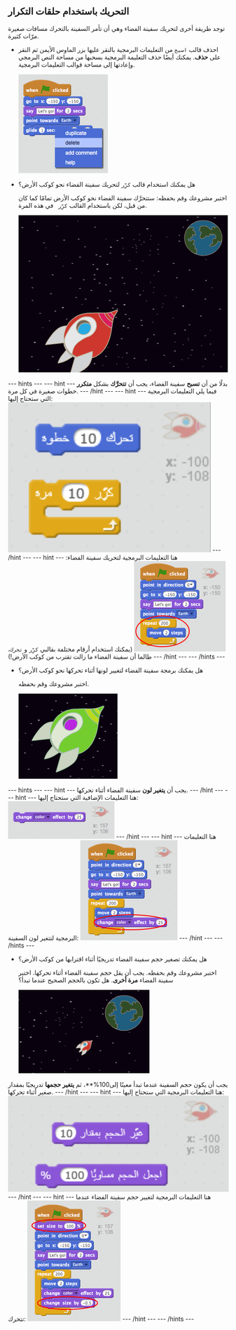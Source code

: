 ## التحريك باستخدام حلقات التكرار

توجد طريقة أخرى لتحريك سفينة الفضاء وهي أن تأمر السفينة بالتحرك مسافات صغيرة مرّات كثيرة.

+ احذف قالب `اسبح` من التعليمات البرمجية بالنقر عليها بزر الماوس الأيمن ثم النقر على **حذف**. يمكنك أيضًا حذف التعليمة البرمجية بسحبها من مساحة النص البرمجي وإعادتها إلى مساحة قوالب التعليمات البرمجية.
    
    ![حذف أمر الإنزلاق](images/space-delete-glide.png)

+ هل يمكنك استخدام قالب `كرِّر` لتحريك سفينة الفضاء نحو كوكب الأرض؟
    
    اختبر مشروعك وقم بحفظه: ستتحرَّك سفينة الفضاء نحو كوكب الأرض تمامًا كما كان من قبل، لكن باستخدام القالب `كرِّر ` في هذه المرة.
    
    ![اختبار تحرك سفينة الفضاء](images/space-animate-stage.png)

\--- hints \--- \--- hint \--- بدلًا من أن **تسبح** سفينة الفضاء، يجب أن **تتحرَّك** بشكل **متكرر** خطوات صغيرة في كل مرة. \--- /hint \--- \--- hint \--- فيما يلي التعليمات البرمجية التي ستحتاج إليها: ![Blocks for an animated spaceship](images/space-repeat-blocks.png) \--- /hint \--- \--- hint \--- هنا التعليمات البرمجية لتحريك سفينة الفضاء: ![Code for an animated spaceship](images/space-repeat-code.png) (يمكنك استخدام أرقام مختلفة بقالبي `كرِّر` و `تحرك`، طالما أن سفينة الفضاء ما زالت تقترب من كوكب الأرض!) \--- /hint \--- \--- /hints \---

+ هل يمكنك برمجة سفينة الفضاء لتغيير لونها أثناء تحركها نحو كوكب الأرض؟
    
    اختبر مشروعك وقم بحفظه.
    
    ![اختبار تغيير لون السفينة الفضائية](images/space-colour-test.png)

\--- hints \--- \--- hint \--- يجب أن **يتغير لون** سفينة الفضاء أثناء تحركها. \--- /hint \--- \--- hint \--- هنا التعليمات الإضافية التي ستحتاج إليها: ![Block for changing colour](images/space-colour-blocks.png) \--- /hint \--- \--- hint \--- هنا التعليمات البرمجية لتتغير لون السفينة: ![Code for an animated spaceship](images/space-colour-code.png) \--- /hint \--- \--- /hints \---

+ هل يمكنك تصغير حجم سفينة الفضاء تدريجيًا أثناء اقترابها من كوكب الأرض؟
    
    اختبر مشروعك وقم بحفظه. يجب أن يقل حجم سفينة الفضاء أثناء تحركها. اختبر سفينة الفضاء **مرة أخرى**. هل تكون بالحجم الصحيح عندما تبدأ؟
    
    ![اختبار تقلص السفينة الفضائية](images/space-size-test.png)

يجب أن يكون حجم السفينة عندما تبدأ معينًا إلى</strong>100%**، ثم **يتغير حجمها** تدريجيًا بمقدار صغير أثناء تحركها. \--- /hint \--- \--- hint \--- هنا التعليمات البرمجية التي ستحتاج إليها: ![Blocks for changing size](images/space-size-blocks.png) \--- /hint \--- \--- hint \--- هنا التعليمات البرمجية لتغيير حجم سفينة الفضاء عندما تتحرك: ![Code for changing size](images/space-size-code.png) \--- /hint \--- \--- /hints \---</p>